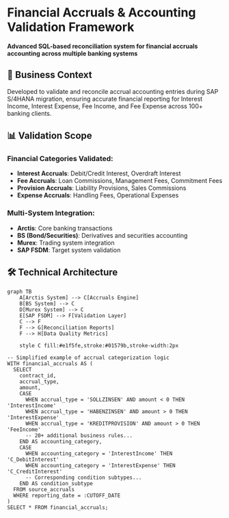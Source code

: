 # Financial Accruals & Accounting Validation Framework

**Advanced SQL-based reconciliation system for financial accruals accounting across multiple banking systems**

## 🎯 Business Context

Developed to validate and reconcile accrual accounting entries during SAP S/4HANA migration, ensuring accurate financial reporting for Interest Income, Interest Expense, Fee Income, and Fee Expense across 100+ banking clients.

## 📊 Validation Scope

### Financial Categories Validated:
- **Interest Accruals**: Debit/Credit Interest, Overdraft Interest
- **Fee Accruals**: Loan Commissions, Management Fees, Commitment Fees
- **Provision Accruals**: Liability Provisions, Sales Commissions
- **Expense Accruals**: Handling Fees, Operational Expenses

### Multi-System Integration:
- **Arctis**: Core banking transactions
- **BS (Bond/Securities)**: Derivatives and securities accounting
- **Murex**: Trading system integration
- **SAP FSDM**: Target system validation

## 🛠 Technical Architecture

```mermaid
graph TB
    A[Arctis System] --> C[Accruals Engine]
    B[BS System] --> C
    D[Murex System] --> C
    E[SAP FSDM] --> F[Validation Layer]
    C --> F
    F --> G[Reconciliation Reports]
    F --> H[Data Quality Metrics]
    
    style C fill:#e1f5fe,stroke:#01579b,stroke-width:2px

-- Simplified example of accrual categorization logic
WITH financial_accruals AS (
  SELECT 
    contract_id,
    accrual_type,
    amount,
    CASE 
      WHEN accrual_type = 'SOLLZINSEN' AND amount < 0 THEN 'InterestIncome'
      WHEN accrual_type = 'HABENZINSEN' AND amount > 0 THEN 'InterestExpense'
      WHEN accrual_type = 'KREDITPROVISION' AND amount > 0 THEN 'FeeIncome'
      -- 20+ additional business rules...
    END AS accounting_category,
    CASE 
      WHEN accounting_category = 'InterestIncome' THEN 'C_DebitInterest'
      WHEN accounting_category = 'InterestExpense' THEN 'C_CreditInterest'
      -- Corresponding condition subtypes...
    END AS condition_subtype
  FROM source_accruals
  WHERE reporting_date = :CUTOFF_DATE
)
SELECT * FROM financial_accruals;
